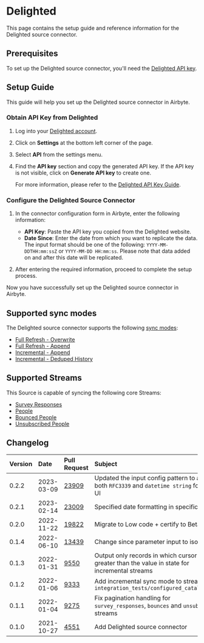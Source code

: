 # Delighted

This page contains the setup guide and reference information for the Delighted source connector.

## Prerequisites

To set up the Delighted source connector, you'll need the [Delighted API key](https://app.delighted.com/docs/api#authentication).

## Setup Guide

This guide will help you set up the Delighted source connector in Airbyte.

### Obtain API Key from Delighted

1. Log into your [Delighted account](https://delighted.com/login).
2. Click on **Settings** at the bottom left corner of the page.
3. Select **API** from the settings menu.
4. Find the **API key** section and copy the generated API key. If the API key is not visible, click on **Generate API key** to create one.

   For more information, please refer to the [Delighted API Key Guide](https://help.delighted.com/article/69-about-delighteds-api#api-key).

### Configure the Delighted Source Connector

1. In the connector configuration form in Airbyte, enter the following information:

   - **API Key**: Paste the API key you copied from the Delighted website.
   - **Date Since**: Enter the date from which you want to replicate the data. The input format should be one of the following: `YYYY-MM-DDTHH:mm:ssZ` or `YYYY-MM-DD HH:mm:ss`. Please note that data added on and after this date will be replicated.

2. After entering the required information, proceed to complete the setup process.

Now you have successfully set up the Delighted source connector in Airbyte.

## Supported sync modes

The Delighted source connector supports the following [ sync modes](https://docs.airbyte.com/cloud/core-concepts#connection-sync-modes):

* [Full Refresh - Overwrite](https://docs.airbyte.com/understanding-airbyte/connections/full-refresh-overwrite/)
* [Full Refresh - Append](https://docs.airbyte.com/understanding-airbyte/connections/full-refresh-append)
* [Incremental - Append](https://docs.airbyte.com/understanding-airbyte/connections/incremental-append)
* [Incremental - Deduped History](https://docs.airbyte.com/understanding-airbyte/connections/incremental-deduped-history)

## Supported Streams

This Source is capable of syncing the following core Streams:

* [Survey Responses](https://app.delighted.com/docs/api/listing-survey-responses)
* [People](https://app.delighted.com/docs/api/listing-people)
* [Bounced People](https://app.delighted.com/docs/api/listing-bounced-people)
* [Unsubscribed People](https://app.delighted.com/docs/api/listing-unsubscribed-people)

## Changelog

| Version | Date       | Pull Request                                             | Subject                                                                                              |
|:--------|:-----------|:---------------------------------------------------------|:-----------------------------------------------------------------------------------------------------|
| 0.2.2   | 2023-03-09 | [23909](https://github.com/airbytehq/airbyte/pull/23909) | Updated the input config pattern to accept both `RFC3339` and `datetime string` formats in UI    |
| 0.2.1   | 2023-02-14 | [23009](https://github.com/airbytehq/airbyte/pull/23009) |Specified date formatting in specification                                                                |
| 0.2.0   | 2022-11-22 | [19822](https://github.com/airbytehq/airbyte/pull/19822) | Migrate to Low code + certify to Beta                                                                |
| 0.1.4   | 2022-06-10 | [13439](https://github.com/airbytehq/airbyte/pull/13439) | Change since parameter input to iso date                                                             |
| 0.1.3   | 2022-01-31 | [9550](https://github.com/airbytehq/airbyte/pull/9550)   | Output only records in which cursor field is greater than the value in state for incremental streams |
| 0.1.2   | 2022-01-06 | [9333](https://github.com/airbytehq/airbyte/pull/9333)   | Add incremental sync mode to streams in `integration_tests/configured_catalog.json`                  |
| 0.1.1   | 2022-01-04 | [9275](https://github.com/airbytehq/airbyte/pull/9275)   | Fix pagination handling for `survey_responses`, `bounces` and `unsubscribes` streams                 |
| 0.1.0   | 2021-10-27 | [4551](https://github.com/airbytehq/airbyte/pull/4551)   | Add Delighted source connector                                                                       |

